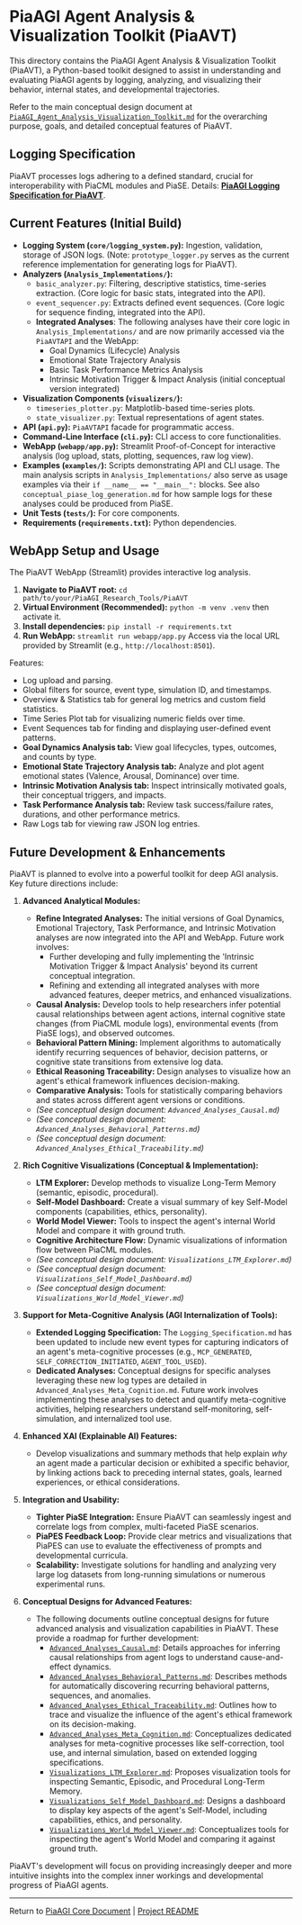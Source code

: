 <!-- PiaAGI AGI Research Framework Document -->
# PiaAGI Agent Analysis & Visualization Toolkit (PiaAVT)

This directory contains the PiaAGI Agent Analysis & Visualization Toolkit (PiaAVT), a Python-based toolkit designed to assist in understanding and evaluating PiaAGI agents by logging, analyzing, and visualizing their behavior, internal states, and developmental trajectories.

Refer to the main conceptual design document at [`PiaAGI_Agent_Analysis_Visualization_Toolkit.md`](../PiaAGI_Agent_Analysis_Visualization_Toolkit.md) for the overarching purpose, goals, and detailed conceptual features of PiaAVT.

## Logging Specification

PiaAVT processes logs adhering to a defined standard, crucial for interoperability with PiaCML modules and PiaSE.
Details: **[PiaAGI Logging Specification for PiaAVT](Logging_Specification.md)**.

## Current Features (Initial Build)

*   **Logging System (`core/logging_system.py`):** Ingestion, validation, storage of JSON logs. (Note: `prototype_logger.py` serves as the current reference implementation for generating logs for PiaAVT).
*   **Analyzers (`Analysis_Implementations/`):**
    *   `basic_analyzer.py`: Filtering, descriptive statistics, time-series extraction. (Core logic for basic stats, integrated into the API).
    *   `event_sequencer.py`: Extracts defined event sequences. (Core logic for sequence finding, integrated into the API).
    *   **Integrated Analyses**: The following analyses have their core logic in `Analysis_Implementations/` and are now primarily accessed via the `PiaAVTAPI` and the WebApp:
        *   Goal Dynamics (Lifecycle) Analysis
        *   Emotional State Trajectory Analysis
        *   Basic Task Performance Metrics Analysis
        *   Intrinsic Motivation Trigger & Impact Analysis (initial conceptual version integrated)
*   **Visualization Components (`visualizers/`):**
    *   `timeseries_plotter.py`: Matplotlib-based time-series plots.
    *   `state_visualizer.py`: Textual representations of agent states.
*   **API (`api.py`):** `PiaAVTAPI` facade for programmatic access.
*   **Command-Line Interface (`cli.py`):** CLI access to core functionalities.
*   **WebApp (`webapp/app.py`):** Streamlit Proof-of-Concept for interactive analysis (log upload, stats, plotting, sequences, raw log view).
*   **Examples (`examples/`):** Scripts demonstrating API and CLI usage. The main analysis scripts in `Analysis_Implementations/` also serve as usage examples via their `if __name__ == "__main__":` blocks. See also `conceptual_piase_log_generation.md` for how sample logs for these analyses could be produced from PiaSE.
*   **Unit Tests (`tests/`):** For core components.
*   **Requirements (`requirements.txt`):** Python dependencies.

## WebApp Setup and Usage

The PiaAVT WebApp (Streamlit) provides interactive log analysis.
1.  **Navigate to PiaAVT root:** `cd path/to/your/PiaAGI_Research_Tools/PiaAVT`
2.  **Virtual Environment (Recommended):** `python -m venv .venv` then activate it.
3.  **Install dependencies:** `pip install -r requirements.txt`
4.  **Run WebApp:** `streamlit run webapp/app.py`
    Access via the local URL provided by Streamlit (e.g., `http://localhost:8501`).

Features: 
*   Log upload and parsing.
*   Global filters for source, event type, simulation ID, and timestamps.
*   Overview & Statistics tab for general log metrics and custom field statistics.
*   Time Series Plot tab for visualizing numeric fields over time.
*   Event Sequences tab for finding and displaying user-defined event patterns.
*   **Goal Dynamics Analysis tab:** View goal lifecycles, types, outcomes, and counts by type.
*   **Emotional State Trajectory Analysis tab:** Analyze and plot agent emotional states (Valence, Arousal, Dominance) over time.
*   **Intrinsic Motivation Analysis tab:** Inspect intrinsically motivated goals, their conceptual triggers, and impacts.
*   **Task Performance Analysis tab:** Review task success/failure rates, durations, and other performance metrics.
*   Raw Logs tab for viewing raw JSON log entries.

## Future Development & Enhancements

PiaAVT is planned to evolve into a powerful toolkit for deep AGI analysis. Key future directions include:

1.  **Advanced Analytical Modules:**
    *   **Refine Integrated Analyses:** The initial versions of Goal Dynamics, Emotional Trajectory, Task Performance, and Intrinsic Motivation analyses are now integrated into the API and WebApp. Future work involves:
        *   Further developing and fully implementing the 'Intrinsic Motivation Trigger & Impact Analysis' beyond its current conceptual integration.
        *   Refining and extending all integrated analyses with more advanced features, deeper metrics, and enhanced visualizations.
    *   **Causal Analysis:** Develop tools to help researchers infer potential causal relationships between agent actions, internal cognitive state changes (from PiaCML module logs), environmental events (from PiaSE logs), and observed outcomes.
    *   **Behavioral Pattern Mining:** Implement algorithms to automatically identify recurring sequences of behavior, decision patterns, or cognitive state transitions from extensive log data.
    *   **Ethical Reasoning Traceability:** Design analyses to visualize how an agent's ethical framework influences decision-making.
    *   **Comparative Analysis:** Tools for statistically comparing behaviors and states across different agent versions or conditions.
    *   *(See conceptual design document: `Advanced_Analyses_Causal.md`)*
    *   *(See conceptual design document: `Advanced_Analyses_Behavioral_Patterns.md`)*
    *   *(See conceptual design document: `Advanced_Analyses_Ethical_Traceability.md`)*

2.  **Rich Cognitive Visualizations (Conceptual & Implementation):**
    *   **LTM Explorer:** Develop methods to visualize Long-Term Memory (semantic, episodic, procedural).
    *   **Self-Model Dashboard:** Create a visual summary of key Self-Model components (capabilities, ethics, personality).
    *   **World Model Viewer:** Tools to inspect the agent's internal World Model and compare it with ground truth.
    *   **Cognitive Architecture Flow:** Dynamic visualizations of information flow between PiaCML modules.
    *   *(See conceptual design document: `Visualizations_LTM_Explorer.md`)*
    *   *(See conceptual design document: `Visualizations_Self_Model_Dashboard.md`)*
    *   *(See conceptual design document: `Visualizations_World_Model_Viewer.md`)*

3.  **Support for Meta-Cognitive Analysis (AGI Internalization of Tools):**
    *   **Extended Logging Specification:** The `Logging_Specification.md` has been updated to include new event types for capturing indicators of an agent's meta-cognitive processes (e.g., `MCP_GENERATED`, `SELF_CORRECTION_INITIATED`, `AGENT_TOOL_USED`).
    *   **Dedicated Analyses:** Conceptual designs for specific analyses leveraging these new log types are detailed in `Advanced_Analyses_Meta_Cognition.md`. Future work involves implementing these analyses to detect and quantify meta-cognitive activities, helping researchers understand self-monitoring, self-simulation, and internalized tool use.

4.  **Enhanced XAI (Explainable AI) Features:**
    *   Develop visualizations and summary methods that help explain *why* an agent made a particular decision or exhibited a specific behavior, by linking actions back to preceding internal states, goals, learned experiences, or ethical considerations.

5.  **Integration and Usability:**
    *   **Tighter PiaSE Integration:** Ensure PiaAVT can seamlessly ingest and correlate logs from complex, multi-faceted PiaSE scenarios.
    *   **PiaPES Feedback Loop:** Provide clear metrics and visualizations that PiaPES can use to evaluate the effectiveness of prompts and developmental curricula.
    *   **Scalability:** Investigate solutions for handling and analyzing very large log datasets from long-running simulations or numerous experimental runs.

6.  **Conceptual Designs for Advanced Features:**
    *   The following documents outline conceptual designs for future advanced analysis and visualization capabilities in PiaAVT. These provide a roadmap for further development:
        *   [`Advanced_Analyses_Causal.md`](Advanced_Analyses_Causal.md): Details approaches for inferring causal relationships from agent logs to understand cause-and-effect dynamics.
        *   [`Advanced_Analyses_Behavioral_Patterns.md`](Advanced_Analyses_Behavioral_Patterns.md): Describes methods for automatically discovering recurring behavioral patterns, sequences, and anomalies.
        *   [`Advanced_Analyses_Ethical_Traceability.md`](Advanced_Analyses_Ethical_Traceability.md): Outlines how to trace and visualize the influence of the agent's ethical framework on its decision-making.
        *   [`Advanced_Analyses_Meta_Cognition.md`](Advanced_Analyses_Meta_Cognition.md): Conceptualizes dedicated analyses for meta-cognitive processes like self-correction, tool use, and internal simulation, based on extended logging specifications.
        *   [`Visualizations_LTM_Explorer.md`](Visualizations_LTM_Explorer.md): Proposes visualization tools for inspecting Semantic, Episodic, and Procedural Long-Term Memory.
        *   [`Visualizations_Self_Model_Dashboard.md`](Visualizations_Self_Model_Dashboard.md): Designs a dashboard to display key aspects of the agent's Self-Model, including capabilities, ethics, and personality.
        *   [`Visualizations_World_Model_Viewer.md`](Visualizations_World_Model_Viewer.md): Conceptualizes tools for inspecting the agent's World Model and comparing it against ground truth.

PiaAVT's development will focus on providing increasingly deeper and more intuitive insights into the complex inner workings and developmental progress of PiaAGI agents.

---
Return to [PiaAGI Core Document](../../PiaAGI.md) | [Project README](../../README.md)
